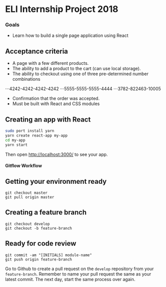 # ELI Internship Project 2018

### Goals
* Learn how to build a single page application using React

## Acceptance criteria ##
* A page with a few different products.
* The ability to add a product to the cart (can use local storage).
* The ability to checkout using one of three pre-determined number combinations

⋅⋅⋅4242-4242-4242-4242
⋅⋅⋅5555-5555-5555-4444
⋅⋅⋅3782-822463-10005

* Confirmation that the order was accepted.
* Must be built with React and CSS modules

## Creating an app with React

```sh
sudo port install yarn
yarn create react-app my-app
cd my-app
yarn start
```

Then open [http://localhost:3000/](http://localhost:3000/) to see your app.<br>

#### Gitflow Workflow ####

## Getting your environment ready ##
```
git checkout master
git pull origin master
```

## Creating a feature branch ##
```
git checkout develop
git checkout -b feature-branch
```

## Ready for code review ##
```
git commit -am "[INITIALS] module-name"
git push origin feature-branch
```

Go to Github to create a pull request on the `develop` repository from your `feature-branch`. Remember to name your pull request the same as your latest commit. The next day, start the same process over again.